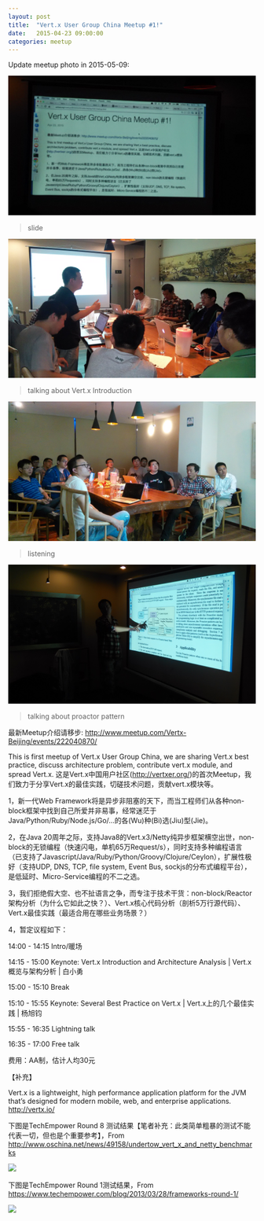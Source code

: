 ```yaml
---
layout: post
title:  "Vert.x User Group China Meetup #1!"
date:   2015-04-23 09:00:00
categories: meetup
---
```

Update meetup photo in 2015-05-09:

![](../images/meetup_1_1.jpg)
>slide


![](../images/meetup_1_2.jpg)
>talking about Vert.x Introduction

![](../images/meetup_1_3.jpg)
>listening

![](../images/meetup_1_4.jpg)
>talking about proactor pattern



最新Meetup介绍请移步: <http://www.meetup.com/Vertx-Beijing/events/222040870/>

This is first meetup of Vert.x User Group China, we are sharing Vert.x best practice, discuss architecture problem, contribute vert.x module, and spread Vert.x. 这是Vert.x中国用户社区(<http://vertxer.org/>)的首次Meetup，我们致力于分享Vert.x的最佳实践，切磋技术问题，贡献vert.x模块等。

1，新一代Web Framework将是异步非阻塞的天下，而当工程师们从各种non-block框架中找到自己所爱并非易事，经常迷茫于Java/Python/Ruby/Node.js/Go/...的各(Wu)种(Bi)选(Jiu)型(Jie)。

2，在Java 20周年之际，支持Java8的Vert.x3/Netty纯异步框架横空出世，non-block的无锁编程（快速闪电，单机65万Request/s），同时支持多种编程语言（已支持了Javascript/Java/Ruby/Python/Groovy/Clojure/Ceylon），扩展性极好（支持UDP, DNS, TCP, file system, Event Bus, sockjs的分布式编程平台），是低延时、Micro-Service编程的不二之选。

3，我们拒绝假大空、也不扯语言之争，而专注于技术干货：non-block/Reactor架构分析（为什么它如此之快？）、Vert.x核心代码分析（剖析5万行源代码）、Vert.x最佳实践（最适合用在哪些业务场景？）

4，暂定议程如下：

14:00 - 14:15 Intro/暖场

14:15 - 15:00 Keynote: Vert.x Introduction and Architecture Analysis | Vert.x概览与架构分析 | 白小勇 

15:00 - 15:10 Break

15:10 - 15:55 Keynote: Several Best Practice on Vert.x | Vert.x上的几个最佳实践 | 杨旭钧

15:55 - 16:35 Lightning talk

16:35 - 17:00 Free talk



费用：AA制，估计人均30元



【补充】

Vert.x is a lightweight, high performance application platform for the JVM that’s designed for modern mobile, web, and enterprise applications.  <http://vertx.io/>



下图是TechEmpower Round 8 测试结果【笔者补充：此类简单粗暴的测试不能代表一切，但也是个重要参考】，From <http://www.oschina.net/news/49158/undertow_vert_x_and_netty_benchmarks>

![](http://photos4.meetupstatic.com/photos/event/5/6/5/b/600_437002107.jpeg)



下图是TechEmpower Round 1测试结果，From <https://www.techempower.com/blog/2013/03/28/frameworks-round-1/>

![](http://photos4.meetupstatic.com/photos/event/6/2/0/c/600_436645100.jpeg)

